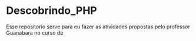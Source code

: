 # Descobrindo_PHP

 Esse repositorio serve para eu fazer as atividades propostas pelo professor Guanabara no curso de <?php?>
